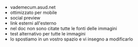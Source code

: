 - vademecum.asud.net
- ottimizzato per mobile
- social preview
- link esterni all'esterno
- nel doc non sono citate tutte le fonti delle immagini
- test alternativo per tutte le immagini
- lo spostiamo in un vostro spazio e vi insegno a modificarlo
